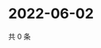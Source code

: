 # 2022-06-02

共 0 条

<!-- BEGIN WEIBO -->
<!-- 最后更新时间 Thu Jun 02 2022 18:19:15 GMT+0800 (China Standard Time) -->

<!-- END WEIBO -->
